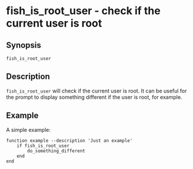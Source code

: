 # fish_is_root_user - check if the current user is root

## Synopsis

```
fish_is_root_user
```

## Description

`fish_is_root_user` will check if the current user is root. It can be useful
for the prompt to display something different if the user is root, for example.

## Example

A simple example:

```
function example --description 'Just an example'
    if fish_is_root_user
        do_something_different
    end
end
```
